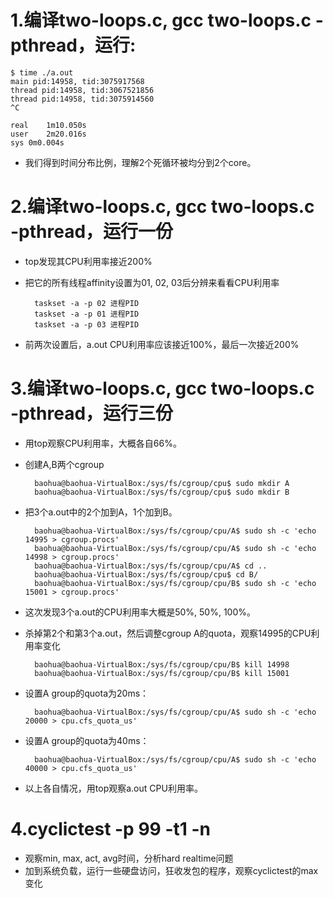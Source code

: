 # 1.编译two-loops.c, gcc two-loops.c -pthread，运行:
    $ time ./a.out 
    main pid:14958, tid:3075917568
    thread pid:14958, tid:3067521856
    thread pid:14958, tid:3075914560
    ^C
    
    real	1m10.050s
    user	2m20.016s
    sys	0m0.004s
* 我们得到时间分布比例，理解2个死循环被均分到2个core。

# 2.编译two-loops.c, gcc two-loops.c -pthread，运行一份
* top发现其CPU利用率接近200%
* 把它的所有线程affinity设置为01, 02, 03后分辨来看看CPU利用率

        taskset -a -p 02 进程PID
        taskset -a -p 01 进程PID
        taskset -a -p 03 进程PID
* 前两次设置后，a.out CPU利用率应该接近100%，最后一次接近200%

# 3.编译two-loops.c, gcc two-loops.c -pthread，运行三份
* 用top观察CPU利用率，大概各自66%。
* 创建A,B两个cgroup

        baohua@baohua-VirtualBox:/sys/fs/cgroup/cpu$ sudo mkdir A
        baohua@baohua-VirtualBox:/sys/fs/cgroup/cpu$ sudo mkdir B
* 把3个a.out中的2个加到A，1个加到B。

        baohua@baohua-VirtualBox:/sys/fs/cgroup/cpu/A$ sudo sh -c 'echo 14995 > cgroup.procs'
        baohua@baohua-VirtualBox:/sys/fs/cgroup/cpu/A$ sudo sh -c 'echo 14998 > cgroup.procs'
        baohua@baohua-VirtualBox:/sys/fs/cgroup/cpu/A$ cd ..
        baohua@baohua-VirtualBox:/sys/fs/cgroup/cpu$ cd B/
        baohua@baohua-VirtualBox:/sys/fs/cgroup/cpu/B$ sudo sh -c 'echo 15001 > cgroup.procs'

* 这次发现3个a.out的CPU利用率大概是50%, 50%, 100%。
* 杀掉第2个和第3个a.out，然后调整cgroup A的quota，观察14995的CPU利用率变化

        baohua@baohua-VirtualBox:/sys/fs/cgroup/cpu/B$ kill 14998
        baohua@baohua-VirtualBox:/sys/fs/cgroup/cpu/B$ kill 15001
* 设置A group的quota为20ms：

        baohua@baohua-VirtualBox:/sys/fs/cgroup/cpu/A$ sudo sh -c 'echo 20000 > cpu.cfs_quota_us'
* 设置A group的quota为40ms：

        baohua@baohua-VirtualBox:/sys/fs/cgroup/cpu/A$ sudo sh -c 'echo 40000 > cpu.cfs_quota_us'
* 以上各自情况，用top观察a.out CPU利用率。

# 4.cyclictest -p 99 -t1 -n
* 观察min, max, act, avg时间，分析hard realtime问题
* 加到系统负载，运行一些硬盘访问，狂收发包的程序，观察cyclictest的max变化
